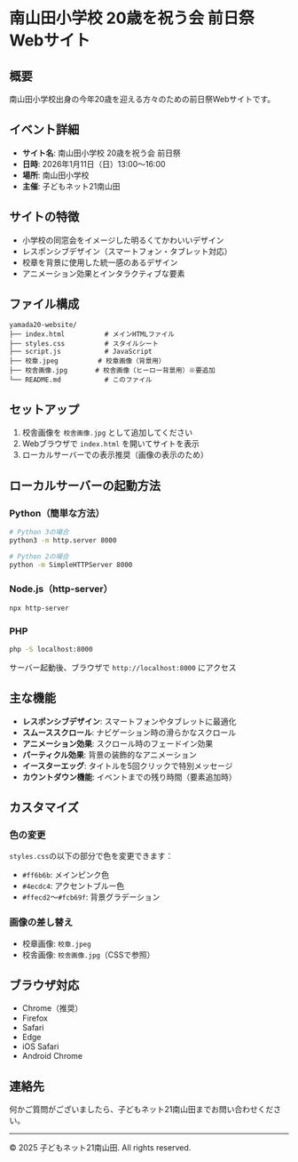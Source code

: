 # 南山田小学校 20歳を祝う会 前日祭 Webサイト

## 概要

南山田小学校出身の今年20歳を迎える方々のための前日祭Webサイトです。

## イベント詳細

- **サイト名**: 南山田小学校 20歳を祝う会 前日祭
- **日時**: 2026年1月11日（日）13:00〜16:00
- **場所**: 南山田小学校
- **主催**: 子どもネット21南山田

## サイトの特徴

- 小学校の同窓会をイメージした明るくてかわいいデザイン
- レスポンシブデザイン（スマートフォン・タブレット対応）
- 校章を背景に使用した統一感のあるデザイン
- アニメーション効果とインタラクティブな要素

## ファイル構成

```
yamada20-website/
├── index.html          # メインHTMLファイル
├── styles.css          # スタイルシート
├── script.js           # JavaScript
├── 校章.jpeg          # 校章画像（背景用）
├── 校舎画像.jpg       # 校舎画像（ヒーロー背景用）※要追加
└── README.md           # このファイル
```

## セットアップ

1. 校舎画像を `校舎画像.jpg` として追加してください
2. Webブラウザで `index.html` を開いてサイトを表示
3. ローカルサーバーでの表示推奨（画像の表示のため）

## ローカルサーバーの起動方法

### Python（簡単な方法）
```bash
# Python 3の場合
python3 -m http.server 8000

# Python 2の場合
python -m SimpleHTTPServer 8000
```

### Node.js（http-server）
```bash
npx http-server
```

### PHP
```bash
php -S localhost:8000
```

サーバー起動後、ブラウザで `http://localhost:8000` にアクセス

## 主な機能

- **レスポンシブデザイン**: スマートフォンやタブレットに最適化
- **スムーススクロール**: ナビゲーション時の滑らかなスクロール
- **アニメーション効果**: スクロール時のフェードイン効果
- **パーティクル効果**: 背景の装飾的なアニメーション
- **イースターエッグ**: タイトルを5回クリックで特別メッセージ
- **カウントダウン機能**: イベントまでの残り時間（要素追加時）

## カスタマイズ

### 色の変更
`styles.css`の以下の部分で色を変更できます：
- `#ff6b6b`: メインピンク色
- `#4ecdc4`: アクセントブルー色
- `#ffecd2`〜`#fcb69f`: 背景グラデーション

### 画像の差し替え
- 校章画像: `校章.jpeg`
- 校舎画像: `校舎画像.jpg`（CSSで参照）

## ブラウザ対応

- Chrome（推奨）
- Firefox
- Safari
- Edge
- iOS Safari
- Android Chrome

## 連絡先

何かご質問がございましたら、子どもネット21南山田までお問い合わせください。

---

© 2025 子どもネット21南山田. All rights reserved.
